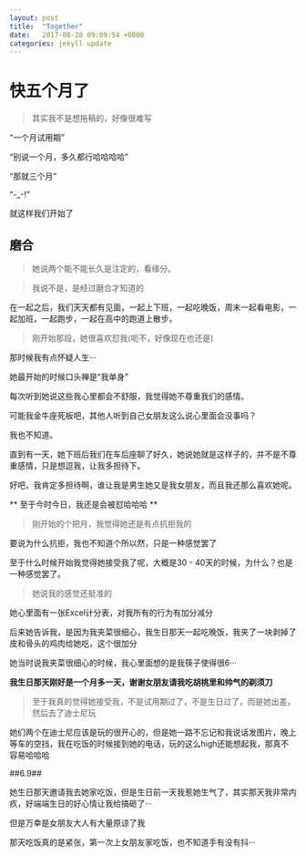 ```yaml
---
layout: post
title:  "Together"
date:   2017-08-28 09:09:54 +0800
categories: jekyll update
---
```


# 快五个月了 #

>其实我不是想拖稿的，好像很难写

“一个月试用期”

“别说一个月，多久都行哈哈哈哈”

“那就三个月”

“-_-!”

就这样我们开始了

## 磨合 ##

>她说两个能不能长久是注定的，看缘分。

>我说不是，是经过磨合才知道的

在一起之后，我们天天都有见面，一起上下班，一起吃晚饭，周末一起看电影，一起加班，一起跑步，一起在高中的跑道上散步。

>刚开始那段，她很喜欢怼我(呃不，好像现在也还是)

那时候我有点怀疑人生···

她最开始的时候口头禅是“我单身”

每次听到她说这些我心里都会不舒服，我觉得她不尊重我们的感情。

可能我金牛座死板吧，其他人听到自己女朋友这么说心里面会没事吗？

我也不知道。

直到有一天，她下班后我们在车后座聊了好久，她说她就是这样子的，并不是不尊重感情，只是想逗我，让我多担待下。

好吧，我肯定多担待啊，谁让我是男生她又是我女朋友，而且我还那么喜欢她呢。

** 至于今时今日，我还是会被怼哈哈哈 **

>刚开始的个把月，我觉得她还是有点抗拒我的

要说为什么抗拒，我也不知道个所以然，只是一种感觉罢了

至于什么时候开始我觉得她接受我了呢，大概是30 - 40天的时候，为什么？也是一种感觉罢了。

>她说我的感觉还挺准的

她心里面有一张Excel计分表，对我所有的行为有加分减分

后来她告诉我，是因为我夹菜很细心，我生日那天一起吃晚饭，我夹了一块剥掉了皮和骨头的鸡肉给她吃，这个很加分

她当时说我夹菜很细心的时候，我心里面想的是我筷子使得很6···

**我生日那天刚好是一个月多一天，谢谢女朋友请我吃胡桃里和帅气的剃须刀**

>至于我真的觉得她接受我，不是试用期过了，不是生日过了，而是她出差，然后去了迪士尼玩

她们两个在迪士尼应该是玩的很开心的，但是她一路不忘记和我说话发图片，晚上等车的空挡，我在吃饭的时候接到她的电话，玩的这么high还能想起我，那真不容易哈哈哈



##6.9##

她生日那天邀请我去她家吃饭，但是生日前一天我惹她生气了，其实那天我非常内疚，好端端生日的好心情让我给搞砸了···

但是万幸是女朋友大人有大量原谅了我

那天吃饭真的是紧张，第一次上女朋友家吃饭，也不知道手有没有抖···


